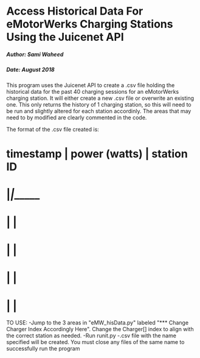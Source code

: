 # Access Historical Data For eMotorWerks Charging Stations Using the Juicenet API 
##### Author: Sami Waheed
##### Date: August 2018


This program uses the Juicenet API to create a .csv file holding the historical data for the past 40 charging
sessions for an eMotorWerks charging station. It will either create a new .csv file or overwrite an existing one.
This only returns the history of 1 charging station, so this will need to be run and slightly altered for each
station accordinly. The areas that may need to by modified are clearly commented in the code.


The format of the .csv file created is:

#  timestamp | power (watts) | station ID
#  __________|_______________|__________
#            |               |
#            |               |
#            |               |
#            |               |

TO USE:
-Jump to the 3 areas in "eMW_hisData.py" labeled "*** Change Charger Index Accordingly Here". Change the Charger[] index to align with the correct station as needed.
-Run runit.py
-.csv file with the name specified will be created. You must close any files of the same name to successfully run the program


